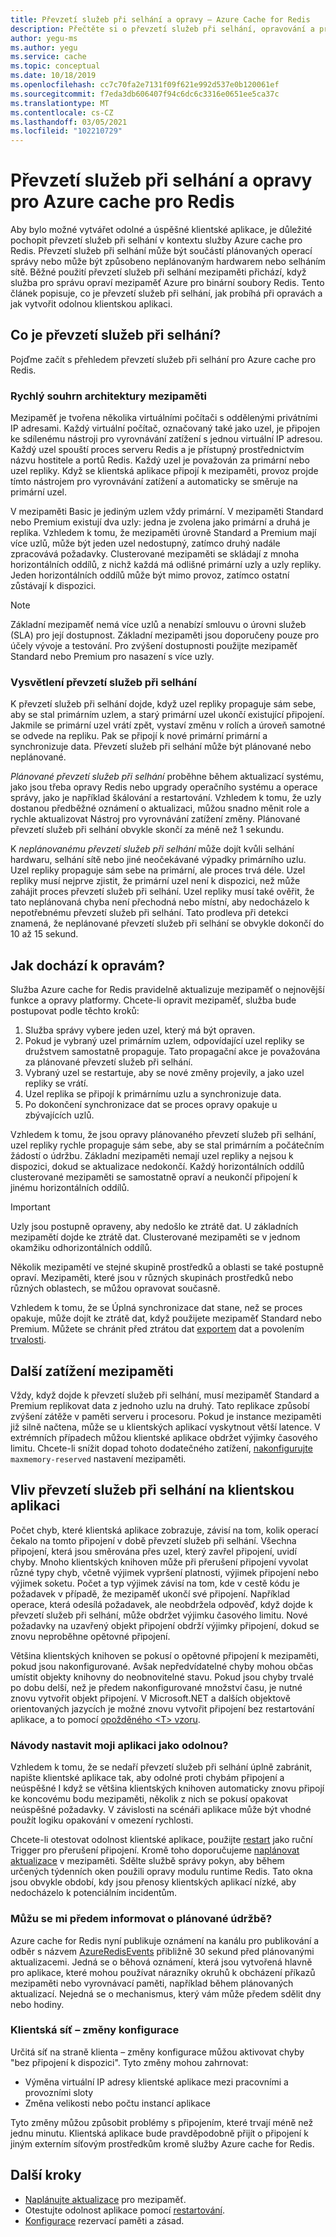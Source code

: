 ```yaml
---
title: Převzetí služeb při selhání a opravy – Azure Cache for Redis
description: Přečtěte si o převzetí služeb při selhání, opravování a procesu aktualizace pro Azure cache pro Redis.
author: yegu-ms
ms.author: yegu
ms.service: cache
ms.topic: conceptual
ms.date: 10/18/2019
ms.openlocfilehash: cc7c70fa2e7131f09f621e992d537e0b120061ef
ms.sourcegitcommit: f7eda3db606407f94c6dc6c3316e0651ee5ca37c
ms.translationtype: MT
ms.contentlocale: cs-CZ
ms.lasthandoff: 03/05/2021
ms.locfileid: "102210729"
---
```

# <a name="failover-and-patching-for-azure-cache-for-redis"></a>Převzetí služeb při selhání a opravy pro Azure cache pro Redis

Aby bylo možné vytvářet odolné a úspěšné klientské aplikace, je důležité pochopit převzetí služeb při selhání v kontextu služby Azure cache pro Redis. Převzetí služeb při selhání může být součástí plánovaných operací správy nebo může být způsobeno neplánovaným hardwarem nebo selháním sítě. Běžné použití převzetí služeb při selhání mezipaměti přichází, když služba pro správu opraví mezipaměť Azure pro binární soubory Redis. Tento článek popisuje, co je převzetí služeb při selhání, jak probíhá při opravách a jak vytvořit odolnou klientskou aplikaci.

## <a name="what-is-a-failover"></a>Co je převzetí služeb při selhání?

Pojďme začít s přehledem převzetí služeb při selhání pro Azure cache pro Redis.

### <a name="a-quick-summary-of-cache-architecture"></a>Rychlý souhrn architektury mezipaměti

Mezipaměť je tvořena několika virtuálními počítači s oddělenými privátními IP adresami. Každý virtuální počítač, označovaný také jako uzel, je připojen ke sdílenému nástroji pro vyrovnávání zatížení s jednou virtuální IP adresou. Každý uzel spouští proces serveru Redis a je přístupný prostřednictvím názvu hostitele a portů Redis. Každý uzel je považován za primární nebo uzel repliky. Když se klientská aplikace připojí k mezipaměti, provoz projde tímto nástrojem pro vyrovnávání zatížení a automaticky se směruje na primární uzel.

V mezipaměti Basic je jediným uzlem vždy primární. V mezipaměti Standard nebo Premium existují dva uzly: jedna je zvolena jako primární a druhá je replika. Vzhledem k tomu, že mezipaměti úrovně Standard a Premium mají více uzlů, může být jeden uzel nedostupný, zatímco druhý nadále zpracovává požadavky. Clusterované mezipaměti se skládají z mnoha horizontálních oddílů, z nichž každá má odlišné primární uzly a uzly repliky. Jeden horizontálních oddílů může být mimo provoz, zatímco ostatní zůstávají k dispozici.

> [!NOTE]
> Základní mezipaměť nemá více uzlů a nenabízí smlouvu o úrovni služeb (SLA) pro její dostupnost. Základní mezipaměti jsou doporučeny pouze pro účely vývoje a testování. Pro zvýšení dostupnosti použijte mezipaměť Standard nebo Premium pro nasazení s více uzly.

### <a name="explanation-of-a-failover"></a>Vysvětlení převzetí služeb při selhání

K převzetí služeb při selhání dojde, když uzel repliky propaguje sám sebe, aby se stal primárním uzlem, a starý primární uzel ukončí existující připojení. Jakmile se primární uzel vrátí zpět, vystaví změnu v rolích a úroveň samotné se odvede na repliku. Pak se připojí k nové primární primární a synchronizuje data. Převzetí služeb při selhání může být plánované nebo neplánované.

*Plánované převzetí služeb při selhání* proběhne během aktualizací systému, jako jsou třeba opravy Redis nebo upgrady operačního systému a operace správy, jako je například škálování a restartování. Vzhledem k tomu, že uzly dostanou předběžné oznámení o aktualizaci, můžou snadno měnit role a rychle aktualizovat Nástroj pro vyrovnávání zatížení změny. Plánované převzetí služeb při selhání obvykle skončí za méně než 1 sekundu.

K *neplánovanému převzetí služeb při selhání* může dojít kvůli selhání hardwaru, selhání sítě nebo jiné neočekávané výpadky primárního uzlu. Uzel repliky propaguje sám sebe na primární, ale proces trvá déle. Uzel repliky musí nejprve zjistit, že primární uzel není k dispozici, než může zahájit proces převzetí služeb při selhání. Uzel repliky musí také ověřit, že tato neplánovaná chyba není přechodná nebo místní, aby nedocházelo k nepotřebnému převzetí služeb při selhání. Tato prodleva při detekci znamená, že neplánované převzetí služeb při selhání se obvykle dokončí do 10 až 15 sekund.

## <a name="how-does-patching-occur"></a>Jak dochází k opravám?

Služba Azure cache for Redis pravidelně aktualizuje mezipaměť o nejnovější funkce a opravy platformy. Chcete-li opravit mezipaměť, služba bude postupovat podle těchto kroků:

1. Služba správy vybere jeden uzel, který má být opraven.
1. Pokud je vybraný uzel primárním uzlem, odpovídající uzel repliky se družstvem samostatně propaguje. Tato propagační akce je považována za plánované převzetí služeb při selhání.
1. Vybraný uzel se restartuje, aby se nové změny projevily, a jako uzel repliky se vrátí.
1. Uzel replika se připojí k primárnímu uzlu a synchronizuje data.
1. Po dokončení synchronizace dat se proces opravy opakuje u zbývajících uzlů.

Vzhledem k tomu, že jsou opravy plánovaného převzetí služeb při selhání, uzel repliky rychle propaguje sám sebe, aby se stal primárním a počátečním žádostí o údržbu. Základní mezipaměti nemají uzel repliky a nejsou k dispozici, dokud se aktualizace nedokončí. Každý horizontálních oddílů clusterované mezipaměti se samostatně opraví a neukončí připojení k jinému horizontálních oddílů.

> [!IMPORTANT]
> Uzly jsou postupně opraveny, aby nedošlo ke ztrátě dat. U základních mezipamětí dojde ke ztrátě dat. Clusterované mezipaměti se v jednom okamžiku odhorizontálních oddílů.

Několik mezipamětí ve stejné skupině prostředků a oblasti se také postupně opraví.  Mezipaměti, které jsou v různých skupinách prostředků nebo různých oblastech, se můžou opravovat současně.

Vzhledem k tomu, že se Úplná synchronizace dat stane, než se proces opakuje, může dojít ke ztrátě dat, když použijete mezipaměť Standard nebo Premium. Můžete se chránit před ztrátou dat [exportem](cache-how-to-import-export-data.md#export) dat a povolením [trvalosti](cache-how-to-premium-persistence.md).

## <a name="additional-cache-load"></a>Další zatížení mezipaměti

Vždy, když dojde k převzetí služeb při selhání, musí mezipaměť Standard a Premium replikovat data z jednoho uzlu na druhý. Tato replikace způsobí zvýšení zátěže v paměti serveru i procesoru. Pokud je instance mezipaměti již silně načtena, může se u klientských aplikací vyskytnout větší latence. V extrémních případech můžou klientské aplikace obdržet výjimky časového limitu. Chcete-li snížit dopad tohoto dodatečného zatížení, [nakonfigurujte](cache-configure.md#memory-policies) `maxmemory-reserved` nastavení mezipaměti.

## <a name="how-does-a-failover-affect-my-client-application"></a>Vliv převzetí služeb při selhání na klientskou aplikaci

Počet chyb, které klientská aplikace zobrazuje, závisí na tom, kolik operací čekalo na tomto připojení v době převzetí služeb při selhání. Všechna připojení, která jsou směrována přes uzel, který zavřel připojení, uvidí chyby. Mnoho klientských knihoven může při přerušení připojení vyvolat různé typy chyb, včetně výjimek vypršení platnosti, výjimek připojení nebo výjimek soketu. Počet a typ výjimek závisí na tom, kde v cestě kódu je požadavek v případě, že mezipaměť ukončí své připojení. Například operace, která odesílá požadavek, ale neobdržela odpověď, když dojde k převzetí služeb při selhání, může obdržet výjimku časového limitu. Nové požadavky na uzavřený objekt připojení obdrží výjimky připojení, dokud se znovu neproběhne opětovné připojení.

Většina klientských knihoven se pokusí o opětovné připojení k mezipaměti, pokud jsou nakonfigurované. Avšak nepředvídatelné chyby mohou občas umístit objekty knihovny do neobnovitelné stavu. Pokud jsou chyby trvalé po dobu delší, než je předem nakonfigurované množství času, je nutné znovu vytvořit objekt připojení. V Microsoft.NET a dalších objektově orientovaných jazycích je možné znovu vytvořit připojení bez restartování aplikace, a to pomocí [opožděného \<T\> vzoru](https://gist.github.com/JonCole/925630df72be1351b21440625ff2671f#reconnecting-with-lazyt-pattern).

### <a name="how-do-i-make-my-application-resilient"></a>Návody nastavit moji aplikaci jako odolnou?

Vzhledem k tomu, že se nedaří převzetí služeb při selhání úplně zabránit, napište klientské aplikace tak, aby odolné proti chybám připojení a neúspěšné I když se většina klientských knihoven automaticky znovu připojí ke koncovému bodu mezipaměti, několik z nich se pokusí opakovat neúspěšné požadavky. V závislosti na scénáři aplikace může být vhodné použít logiku opakování v omezení rychlosti.

Chcete-li otestovat odolnost klientské aplikace, použijte [restart](cache-administration.md#reboot) jako ruční Trigger pro přerušení připojení. Kromě toho doporučujeme [naplánovat aktualizace](cache-administration.md#schedule-updates) v mezipaměti. Sdělte službě správy pokyn, aby během určených týdenních oken použili opravy modulu runtime Redis. Tato okna jsou obvykle období, kdy jsou přenosy klientských aplikací nízké, aby nedocházelo k potenciálním incidentům.

### <a name="can-i-be-notified-in-advance-of-a-planned-maintenance"></a>Můžu se mi předem informovat o plánované údržbě?

Azure cache for Redis nyní publikuje oznámení na kanálu pro publikování a odběr s názvem [AzureRedisEvents](https://github.com/Azure/AzureCacheForRedis/blob/main/AzureRedisEvents.md) přibližně 30 sekund před plánovanými aktualizacemi. Jedná se o běhová oznámení, která jsou vytvořená hlavně pro aplikace, které mohou používat nárazníky okruhů k obcházení příkazů mezipaměti nebo vyrovnávací paměti, například během plánovaných aktualizací. Nejedná se o mechanismus, který vám může předem sdělit dny nebo hodiny.

### <a name="client-network-configuration-changes"></a>Klientská síť – změny konfigurace

Určitá síť na straně klienta – změny konfigurace můžou aktivovat chyby "bez připojení k dispozici". Tyto změny mohou zahrnovat:

- Výměna virtuální IP adresy klientské aplikace mezi pracovními a provozními sloty
- Změna velikosti nebo počtu instancí aplikace

Tyto změny můžou způsobit problémy s připojením, které trvají méně než jednu minutu. Klientská aplikace bude pravděpodobně přijít o připojení k jiným externím síťovým prostředkům kromě služby Azure cache for Redis.

## <a name="next-steps"></a>Další kroky

- [Naplánujte aktualizace](cache-administration.md#schedule-updates) pro mezipaměť.
- Otestujte odolnost aplikace pomocí [restartování](cache-administration.md#reboot).
- [Konfigurace](cache-configure.md#memory-policies) rezervací paměti a zásad.
